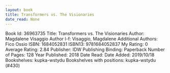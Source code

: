 ```yaml
---
layout: book
title: Transformers vs. The Visionaries
date_read: None
---
```


Book Id: 36963735
Title: Transformers vs. The Visionaries
Author: Magdalene Visaggio
Author l-f: Visaggio, Magdalene
Additional Authors: Fico Ossio
ISBN: 1684052831
ISBN13: 9781684052837
My Rating: 0
Average Rating: 2.84
Publisher: IDW Publishing
Binding: Paperback
Number of Pages: 128
Year Published: 2018
Date Read: 
Date Added: 2019/10/18
Bookshelves: kupka-wstydu
Bookshelves with positions: kupka-wstydu (#430)

